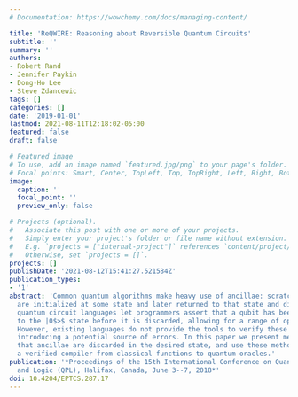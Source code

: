 ```yaml
---
# Documentation: https://wowchemy.com/docs/managing-content/

title: 'ReQWIRE: Reasoning about Reversible Quantum Circuits'
subtitle: ''
summary: ''
authors:
- Robert Rand
- Jennifer Paykin
- Dong-Ho Lee
- Steve Zdancewic
tags: []
categories: []
date: '2019-01-01'
lastmod: 2021-08-11T12:18:02-05:00
featured: false
draft: false

# Featured image
# To use, add an image named `featured.jpg/png` to your page's folder.
# Focal points: Smart, Center, TopLeft, Top, TopRight, Left, Right, BottomLeft, Bottom, BottomRight.
image:
  caption: ''
  focal_point: ''
  preview_only: false

# Projects (optional).
#   Associate this post with one or more of your projects.
#   Simply enter your project's folder or file name without extension.
#   E.g. `projects = ["internal-project"]` references `content/project/deep-learning/index.md`.
#   Otherwise, set `projects = []`.
projects: []
publishDate: '2021-08-12T15:41:27.521584Z'
publication_types:
- '1'
abstract: 'Common quantum algorithms make heavy use of ancillae: scratch qubits that
  are initialized at some state and later returned to that state and discarded. Existing
  quantum circuit languages let programmers assert that a qubit has been returned
  to the |0$>$ state before it is discarded, allowing for a range of optimizations.
  However, existing languages do not provide the tools to verify these assertions,
  introducing a potential source of errors. In this paper we present methods for verifying
  that ancillae are discarded in the desired state, and use these methods to implement
  a verified compiler from classical functions to quantum oracles.'
publication: '*Proceedings of the 15th International Conference on Quantum Physics
  and Logic (QPL), Halifax, Canada, June 3--7, 2018*'
doi: 10.4204/EPTCS.287.17
---
```

